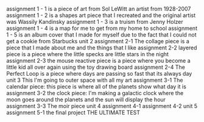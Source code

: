assignment 1 - 1 is a piece of art from Sol LeWitt an artist from 1928-2007
assignment 1 - 2 is a shapes art piece that I recreated and the original artist was Wassily Kandinsky 
assignment 1 - 3 is a truism from Jenny Holzer 
assignment 1 - 4 is a map for me to get from my home to school
assignment 1 - 5 is an album cover that I made for myself due to the fact that I could not get a cookie from Starbucks
unit 2
assignment 2-1 The collage piece is a piece that I made about me and the things that I like 
assignment 2-2 layered piece is a piece where the little specks are little stars in the night
assignment 2-3 the mouse reactive piece is a piece where you become a little kid all over again using the toy drawing board
assignment 2-4 The Perfect Loop is a piece where days are passing so fast that its always day 
unit 3 This I'm going  to outer space with all my art 
assignment 3-1 The calendar piece: this piece is where all of the planets show what day it is 
assignment 3-2 the clock piece: I'm making a galactic clock where the moon goes around the planets and the sun will display the hour  
assignment 3-3 The moir piece
unit 4
assignment 4-1
assignment 4-2
unit 5
assignment 5-1 the final project THE ULTIMATE TEST

 
